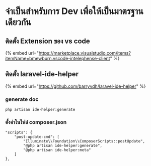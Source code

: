 # จำเป็นสำหรับการ Dev เพื่อให้เป็นมาตรฐานเดียวกัน

## ติดตั้ง Extension ของ vs code

{% embed url="https://marketplace.visualstudio.com/items?itemName=bmewburn.vscode-intelephense-client" %}

## ติดตั้ง laravel-ide-helper

{% embed url="https://github.com/barryvdh/laravel-ide-helper" %}

### generate doc

```text
php artisan ide-helper:generate
```

### ตั้งค่าในไฟล์ composer.json

```text
"scripts": {
    "post-update-cmd": [
        "Illuminate\\Foundation\\ComposerScripts::postUpdate",
        "@php artisan ide-helper:generate",
        "@php artisan ide-helper:meta"
    ]
},
```

